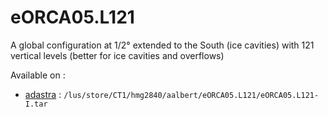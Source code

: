 # eORCA05.L121

A global configuration at 1/2° extended to the South (ice cavities) with 121 vertical levels (better for ice cavities and overflows)

Available on :
  - [adastra]() : ```/lus/store/CT1/hmg2840/aalbert/eORCA05.L121/eORCA05.L121-I.tar```
